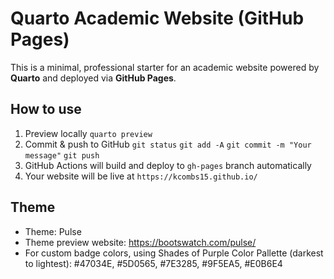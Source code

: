 # Quarto Academic Website (GitHub Pages)

This is a minimal, professional starter for an academic website powered by **Quarto** and deployed via **GitHub Pages**.

## How to use

1. Preview locally `quarto preview`
2. Commit & push to GitHub 
   `git status`
   `git add -A`
   `git commit -m "Your message"`
   `git push`
3. GitHub Actions will build and deploy to `gh-pages` branch automatically
4. Your website will be live at `https://kcombs15.github.io/`

## Theme
- Theme: Pulse
- Theme preview website: https://bootswatch.com/pulse/
- For custom badge colors, using Shades of Purple Color Pallette (darkest to lightest): #47034E, #5D0565, #7E3285, #9F5EA5, #E0B6E4
